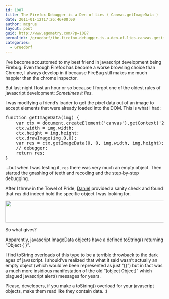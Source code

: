 ```yaml
---
id: 1087
title: The Firefox Debugger is a Den of Lies ( Canvas.getImageData )
date: 2011-01-12T17:26:46+00:00
author: mcgrue
layout: post
guid: http://www.egometry.com/?p=1087
permalink: /gruedorf/the-firefox-debugger-is-a-den-of-lies-canvas-getimagedata/
categories:
  - Gruedorf
---
```

I&#8217;ve become accustomed to my best friend in javascript development being Firebug. Even though Firefox has become a worse browsing choice than Chrome, I always develop in it because FireBug still makes me much happier than the chrome inspector.

But last night I lost an hour or so because I forgot one of the oldest rules of javascript development: _Sometimes it lies_.

I was modifying a friend&#8217;s loader to get the pixel data out of an image to accept elements that were already loaded into the DOM. This is what I had:

<pre>function getImageData(img) {
    var ctx = document.createElement('canvas').getContext('2d');
    ctx.width = img.width;
    ctx.height = img.height;
    ctx.drawImage(img,0,0);
    var res = ctx.getImageData(0, 0, img.width, img.height);
    // debugger;
    return res;
}
</pre>

&#8230;but when I was testing it, `res` there was very much an empty object. Then started the gnashing of teeth and recoding and the step-by-step debugging.

After I threw in the Towel of Pride, <a href=http://strd6.com/>Daniel</a> provided a sanity check and found that `res` did indeed hold the specific object I was looking for.

<a href="http://www.egometry.com/i/2011/01/canvas-getpixels.png" target=_blank><img src="http://www.egometry.com/i/2011/01/canvas-getpixels.png" alt="" title="canvas-getpixels" width="518" height="70" class="aligncenter size-full wp-image-1090" srcset="https://www.egometry.com/i/2011/01/canvas-getpixels.png 1036w, https://www.egometry.com/i/2011/01/canvas-getpixels-300x40.png 300w, https://www.egometry.com/i/2011/01/canvas-getpixels-1024x139.png 1024w" sizes="(max-width: 518px) 85vw, 518px" /></a>

So what gives? 

Apparently, javascript ImageData objects have a defined toString() returning &#8220;Object { }&#8221;. 

I find toString overloads of this type to be a terrible throwback to the dark ages of javascript. I should&#8217;ve realized that what it said wasn&#8217;t actually an empty object (which would&#8217;ve been represented as just &#8220;{}&#8221;) but in fact was a much more insidious manifestation of the old &#8220;[object Object]&#8221; which plagued javascript alert() messages for years.

Please, developers, if you make a toString() overload for your javascript objects, make them read like they contain data. :(